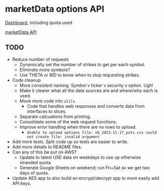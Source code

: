 # marketData options API

[Dashboard](https://www.marketdata.app/dashboard/), including quota used

[marketData API](https://docs.marketdata.app/api)

## TODO

* Reduce number of requests
  * Dynamically set the number of strikes to get per each symbol.
  * Eliminate more symbols?
  * Use THETA or BID to know when to stop requesting strikes.
* Code cleanup
  * More consistent naming. Symbol v ticker v security v option. Ugh!
  * Make it clearer what all the data sources are and where/why each is used.
  * Move more code into `utils`.
    * Code that handles web responses and converts data from interfaces to slices.
  * Separate calcuations from printing.
  * Consolidate some of the web request functions.
  * Improve error handling when there are no rows to upload.
    * ```Unable to upload options file: eb_2023-11-17_puts.csv could not create file: invalid argument```
* Add more tests. Split code up so tests are easier to write.
* Add more details to README files.
* Can any of this be put on AWS?
  * Update to latest USE data on weekdays to use up otherwise stranded quota.
  * Generate Google Sheets on weekend; run Fri+Sat so we get two days of quota.
* Update AES app to also build an encrypt/decrypt app to more easily add API keys.
